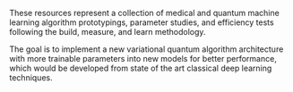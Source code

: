 These resources represent a collection of medical and quantum machine learning algorithm prototypings, parameter studies, and efficiency tests following the build, measure, and learn methodology.

The goal is to implement a new variational quantum algorithm architecture with more trainable parameters into new models for better performance, which would be developed from state of the art classical deep learning techniques.
